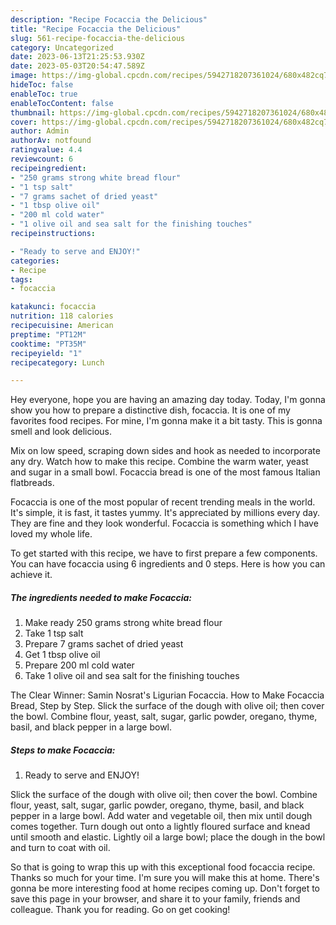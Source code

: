 ```yaml
---
description: "Recipe Focaccia the Delicious"
title: "Recipe Focaccia the Delicious"
slug: 561-recipe-focaccia-the-delicious
category: Uncategorized
date: 2023-06-13T21:25:53.930Z
date: 2023-05-03T20:54:47.589Z
image: https://img-global.cpcdn.com/recipes/5942718207361024/680x482cq70/focaccia-recipe-main-photo.jpg
hideToc: false
enableToc: true
enableTocContent: false
thumbnail: https://img-global.cpcdn.com/recipes/5942718207361024/680x482cq70/focaccia-recipe-main-photo.jpg
cover: https://img-global.cpcdn.com/recipes/5942718207361024/680x482cq70/focaccia-recipe-main-photo.jpg
author: Admin
authorAv: notfound
ratingvalue: 4.4
reviewcount: 6
recipeingredient:
- "250 grams strong white bread flour"
- "1 tsp salt"
- "7 grams sachet of dried yeast"
- "1 tbsp olive oil"
- "200 ml cold water"
- "1 olive oil and sea salt for the finishing touches"
recipeinstructions:

- "Ready to serve and ENJOY!"
categories:
- Recipe
tags:
- focaccia

katakunci: focaccia 
nutrition: 118 calories
recipecuisine: American
preptime: "PT12M"
cooktime: "PT35M"
recipeyield: "1"
recipecategory: Lunch

---
```



Hey everyone, hope you are having an amazing day today. Today, I'm gonna show you how to prepare a distinctive dish, focaccia. It is one of my favorites food recipes. For mine, I'm gonna make it a bit tasty. This is gonna smell and look delicious.

Mix on low speed, scraping down sides and hook as needed to incorporate any dry. Watch how to make this recipe. Combine the warm water, yeast and sugar in a small bowl. Focaccia bread is one of the most famous Italian flatbreads.

Focaccia is one of the most popular of recent trending meals in the world. It's simple, it is fast, it tastes yummy. It's appreciated by millions every day. They are fine and they look wonderful. Focaccia is something which I have loved my whole life.


To get started with this recipe, we have to first prepare a few components. You can have focaccia using 6 ingredients and 0 steps. Here is how you can achieve it.

<!--inarticleads1-->

##### The ingredients needed to make Focaccia:

1. Make ready 250 grams strong white bread flour
1. Take 1 tsp salt
1. Prepare 7 grams sachet of dried yeast
1. Get 1 tbsp olive oil
1. Prepare 200 ml cold water
1. Take 1 olive oil and sea salt for the finishing touches


The Clear Winner: Samin Nosrat&#39;s Ligurian Focaccia. How to Make Focaccia Bread, Step by Step. Slick the surface of the dough with olive oil; then cover the bowl. Combine flour, yeast, salt, sugar, garlic powder, oregano, thyme, basil, and black pepper in a large bowl. 

<!--inarticleads2-->

##### Steps to make Focaccia:


1. Ready to serve and ENJOY!

Slick the surface of the dough with olive oil; then cover the bowl. Combine flour, yeast, salt, sugar, garlic powder, oregano, thyme, basil, and black pepper in a large bowl. Add water and vegetable oil, then mix until dough comes together. Turn dough out onto a lightly floured surface and knead until smooth and elastic. Lightly oil a large bowl; place the dough in the bowl and turn to coat with oil. 

So that is going to wrap this up with this exceptional food focaccia recipe. Thanks so much for your time. I'm sure you will make this at home. There's gonna be more interesting food at home recipes coming up. Don't forget to save this page in your browser, and share it to your family, friends and colleague. Thank you for reading. Go on get cooking!
